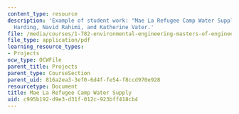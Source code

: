 ```yaml
---
content_type: resource
description: 'Example of student work: "Mae La Refugee Camp Water Supply" by Mary
  Harding, Navid Rahimi, and Katherine Vater.'
file: /media/courses/1-782-environmental-engineering-masters-of-engineering-project-fall-2007-spring-2008/c995b192d9e3d31f012c923bff418cb4_fall_thai.pdf
file_type: application/pdf
learning_resource_types:
- Projects
ocw_type: OCWFile
parent_title: Projects
parent_type: CourseSection
parent_uid: 816a2ea3-3ef0-6d4f-fe54-f8ccd970e928
resourcetype: Document
title: Mae La Refugee Camp Water Supply
uid: c995b192-d9e3-d31f-012c-923bff418cb4
---
```

